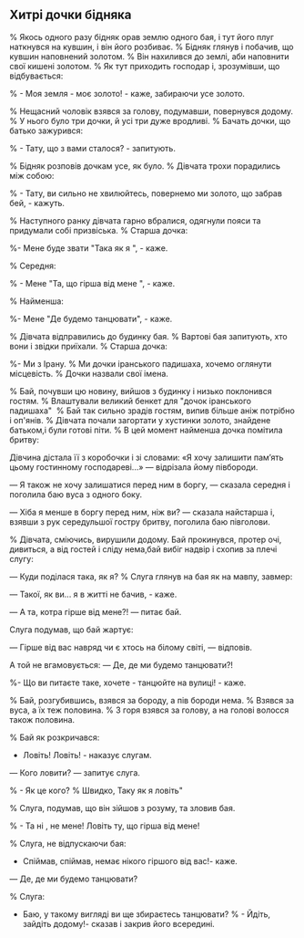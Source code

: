 ## Хитрі дочки бідняка

% Якось одного разу бідняк орав землю одного бая, і тут його плуг наткнувся на кувшин, і він його розбиває.
% Бідняк глянув і побачив, що кувшин наповнений золотом.
% Він нахилився до землі, аби наповнити свої кишені золотом.
% Як тут приходить господар і, зрозумівши, що відбувається: 

% - Моя земля - моє золото! - каже, забираючи усе золото.

% Нещасний чоловік взявся за голову, подумавши, повернувся додому.
% У нього було три дочки, й усі три дуже вродливі.
% Бачать дочки, що батько зажурився:

% - Тату, що з вами сталося? - запитують.

% Бідняк розповів дочкам усе, як було.
% Дівчата трохи порадились між собою:

% - Тату, ви сильно не хвилюйтесь, повернемо ми золото, що забрав бей, - кажуть.

% Наступного ранку дівчата гарно вбралися, одягнули пояси та придумали собі призвіська.
% Старша дочка: 

%- Мене буде звати "Така як я ", - каже.

% Середня:

% - Мене "Та, що гірша від мене ", - каже.

% Найменша:

%- Мене "Де будемо танцювати", - каже.

% Дівчата відправились до будинку бая.
% Вартові бая запитують, хто вони і звідки приїхали.
% Старша дочка:

%- Ми з Ірану.
% Ми дочки іранського падишаха, хочемо оглянути місцевість.
% Дочки назвали свої імена.

% Бай, почувши цю новину, вийшов з будинку і низько поклонився гостям.
% Влаштували великий бенкет для "дочок іранського падишаха" 
% Бай так сильно зрадів гостям, випив більше аніж потрібно і оп'янів.
% Дівчата почали загортати у хустинки золото, знайдене батьком,і були готові піти.
% В цей момент найменша дочка помітила бритву: 

Дівчина дістала її з коробочки і зі словами: «Я хочу залишити пам’ять цьому гостинному господареві...» — відрізала йому півбороди.

— Я також не хочу залишатися перед ним в боргу, — сказала середня і поголила баю вуса з одного боку.

— Хіба я менше в боргу перед ним, ніж ви? — сказала найстарша і, взявши з рук середульшої гостру бритву, поголила баю півголови.

% Дівчата, сміючись, вирушили додому.
Бай прокинувся, протер очі, дивиться, а від гостей і сліду нема,бай вибіг надвір і схопив за плечі слугу:

— Куди поділася така, як я?
% Слуга глянув на бая як на мавпу, завмер:

— Такої, як ви... я в житті не бачив, - каже.

— А та, котра гірше від мене?! — питає бай.

Слуга подумав, що бай жартує: 

— Гірше від вас навряд чи є хтось на білому світі, — відповів.

А той не вгамовується: — Де, де ми будемо танцювати?!

%- Що ви питаєте таке, хочете - танцюйте на вулиці! - каже.

% Бай, розгубившись, взявся за бороду, а пів бороди нема.
% Взявся за вуса, а їх теж половина.
% З горя взявся за голову, а на голові волосся також половина.

% Бай як розкричався:

- Ловіть! Ловіть! - наказує слугам.

— Кого ловити? — запитує слуга.

% - Як це кого?
% Швидко, Таку як я ловіть" 

% Слуга, подумав, що він зійшов з розуму, та зловив бая.

% - Та ні , не мене!
Ловіть ту, що гірша від мене!

% Слуга, не відпускаючи бая:

- Спіймав, спіймав, немає нікого гіршого від вас!- каже.

— Де, де ми будемо танцювати?

% Слуга:

- Баю, у такому вигляді ви ще збираєтесь танцювати?
% - Йдіть, зайдіть додому!- сказав і закрив його всередині.




